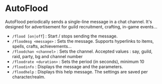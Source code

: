 AutoFlood
=========
AutoFlood periodically sends a single-line message in a chat channel. It's designed for advertisement for guild recruitment, crafting, in-game events...

* `/flood [on|off`] : Start / stops sending the message.
* `/floodmsg <message>` : Sets the message. Supports hyperlinks to items, spells, crafts, achievements...
* `/floodchan <channel>` : Sets the channel. Accepted values : say, guild, raid, party, bg and channel number
* `/floodrate <duration>` : Sets the period (in seconds), minimum 10
* `/floodinfo` : Displays the message and the parameters.
* `/floodhelp` : Displays this help message.
The settings are saved per character/realm.